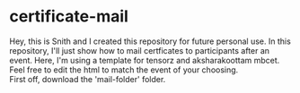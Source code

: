 # certificate-mail
Hey, this is Snith and I created this repository for future personal use. 
In this repository, I'll just show how to mail certficates to participants after an event. 
Here, I'm using a template for tensorz and aksharakoottam mbcet. 
Feel free to edit the html to match the event of your choosing.
<br>
First off, download the 'mail-folder' folder. 
